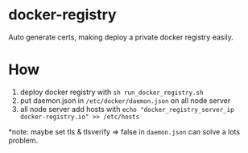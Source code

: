 # docker-registry
Auto generate certs, making deploy a private docker registry easily.


# How
1. deploy docker registry with `sh run_docker_registry.sh`
2. put daemon.json in `/etc/docker/daemon.json` on all node server
3. all node server add hosts with `echo "docker_registry_server_ip docker-registry.io" >> /etc/hosts`

*note: maybe set tls & tlsverify => false in `daemon.json` can solve a lots problem.
